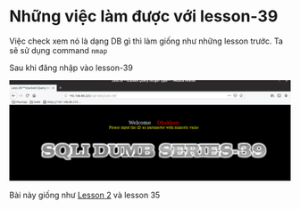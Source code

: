 # Những việc làm được với lesson-39
Việc check xem nó là dạng DB gì thì làm giống như những lesson trước. Ta sẽ sử dụng command `nmap`

Sau khi đăng nhập vào lesson-39


![](../images/lesson39/screen.png)

Bài này giống như [Lesson 2](https://github.com/duckmak14/thuctapsinh/blob/master/DucNA/SQL_Injection/docs/lesson-2.md) và lesson 35

